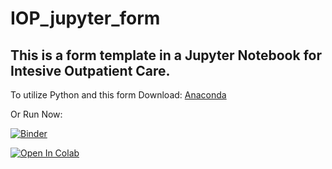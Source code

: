 # IOP_jupyter_form

## This is a form template in a Jupyter Notebook for Intesive Outpatient Care.

To utilize Python and this form Download:
[Anaconda](https://www.anaconda.com/)

Or Run Now:

[![Binder](https://mybinder.org/badge_logo.svg)](https://mybinder.org/v2/gh/emilysamuelnp/IOP_jupyter_form/blob/main/template_prod_oct_6_2021.ipynb/HEAD)

[![Open In Colab](https://colab.research.google.com/assets/colab-badge.svg)](https://colab.research.google.com/github/emilysamuelnp/IOP_jupyter_form/blob/main/template_prod_oct_6_2021.ipynb)